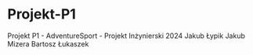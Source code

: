 # Projekt-P1
Projekt P1 - AdventureSport - Projekt Inżynierski 2024
Jakub Łypik 
Jakub Mizera 
Bartosz Łukaszek

